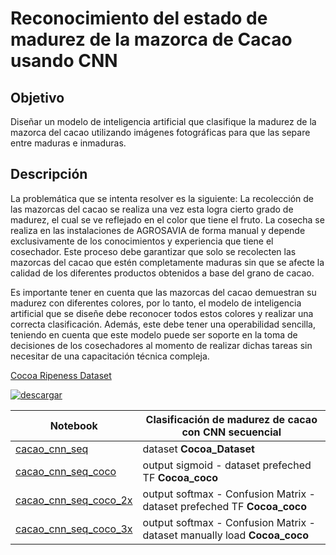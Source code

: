 # Reconocimiento del estado de madurez de la mazorca de Cacao usando CNN

## Objetivo

Diseñar un modelo de inteligencia artificial que clasifique la madurez de la mazorca del cacao utilizando imágenes fotográficas para que las separe entre maduras e inmaduras.

## Descripción

La problemática que se intenta resolver es la siguiente: La recolección de las mazorcas del cacao se realiza una vez esta logra cierto grado de madurez, el cual se ve reflejado en el color que tiene el fruto. La cosecha se realiza en las instalaciones de AGROSAVIA de forma manual y depende exclusivamente de los conocimientos y experiencia que tiene el cosechador. Este proceso debe garantizar que solo se recolecten las mazorcas del cacao que estén completamente maduras sin que se afecte la calidad de los diferentes productos obtenidos a base del grano de cacao. 

Es importante tener en cuenta que las mazorcas del cacao demuestran su madurez con diferentes colores, por lo tanto, el modelo de inteligencia artificial que se diseñe debe reconocer todos estos colores y realizar una correcta clasificación. Además, este debe tener una operabilidad sencilla, teniendo en cuenta que este modelo puede ser soporte en la toma de decisiones de los cosechadores al momento de realizar dichas tareas sin necesitar de una capacitación técnica compleja.

[Cocoa Ripeness Dataset](https://www.kaggle.com/andrewmvd/cocoa-ripeness-dataset)

<a href="https://imgbb.com/"><img src="https://i.ibb.co/JnPPPp5/descargar.png" alt="descargar" border="0"></a>

| Notebook                             |Clasificación de madurez de cacao con CNN secuencial               |
|---                                   |---                                                                |
| [cacao_cnn_seq](https://is.gd/MMIVoM)            | dataset **Cocoa_Dataset** |
| [cacao_cnn_seq_coco](https://is.gd/kshVd6)       | output sigmoid - dataset prefeched TF **Cocoa_coco** |
| [cacao_cnn_seq_coco_2x](https://is.gd/mnStTX)    | output softmax - Confusion Matrix - dataset prefeched TF **Cocoa_coco** |
| [cacao_cnn_seq_coco_3x](https://is.gd/YFYYpu)    | output softmax - Confusion Matrix - dataset manually load **Cocoa_coco** |